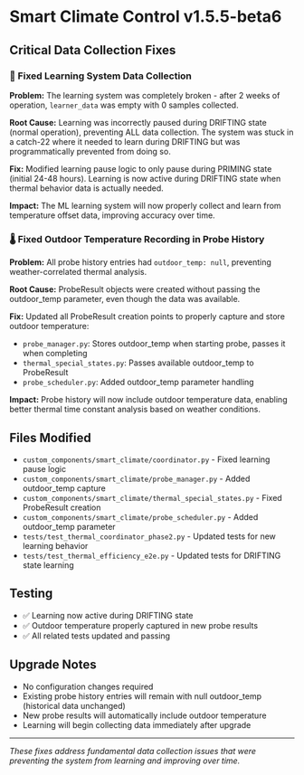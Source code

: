 # Smart Climate Control v1.5.5-beta6

## Critical Data Collection Fixes

### 🔧 Fixed Learning System Data Collection
**Problem:** The learning system was completely broken - after 2 weeks of operation, `learner_data` was empty with 0 samples collected.

**Root Cause:** Learning was incorrectly paused during DRIFTING state (normal operation), preventing ALL data collection. The system was stuck in a catch-22 where it needed to learn during DRIFTING but was programmatically prevented from doing so.

**Fix:** Modified learning pause logic to only pause during PRIMING state (initial 24-48 hours). Learning is now active during DRIFTING state when thermal behavior data is actually needed.

**Impact:** The ML learning system will now properly collect and learn from temperature offset data, improving accuracy over time.

### 🌡️ Fixed Outdoor Temperature Recording in Probe History
**Problem:** All probe history entries had `outdoor_temp: null`, preventing weather-correlated thermal analysis.

**Root Cause:** ProbeResult objects were created without passing the outdoor_temp parameter, even though the data was available.

**Fix:** Updated all ProbeResult creation points to properly capture and store outdoor temperature:
- `probe_manager.py`: Stores outdoor_temp when starting probe, passes it when completing
- `thermal_special_states.py`: Passes available outdoor_temp to ProbeResult  
- `probe_scheduler.py`: Added outdoor_temp parameter handling

**Impact:** Probe history will now include outdoor temperature data, enabling better thermal time constant analysis based on weather conditions.

## Files Modified
- `custom_components/smart_climate/coordinator.py` - Fixed learning pause logic
- `custom_components/smart_climate/probe_manager.py` - Added outdoor_temp capture
- `custom_components/smart_climate/thermal_special_states.py` - Fixed ProbeResult creation
- `custom_components/smart_climate/probe_scheduler.py` - Added outdoor_temp parameter
- `tests/test_thermal_coordinator_phase2.py` - Updated tests for new learning behavior
- `tests/test_thermal_efficiency_e2e.py` - Updated tests for DRIFTING state learning

## Testing
- ✅ Learning now active during DRIFTING state
- ✅ Outdoor temperature properly captured in new probe results
- ✅ All related tests updated and passing

## Upgrade Notes
- No configuration changes required
- Existing probe history entries will remain with null outdoor_temp (historical data unchanged)
- New probe results will automatically include outdoor temperature
- Learning will begin collecting data immediately after upgrade

---
*These fixes address fundamental data collection issues that were preventing the system from learning and improving over time.*